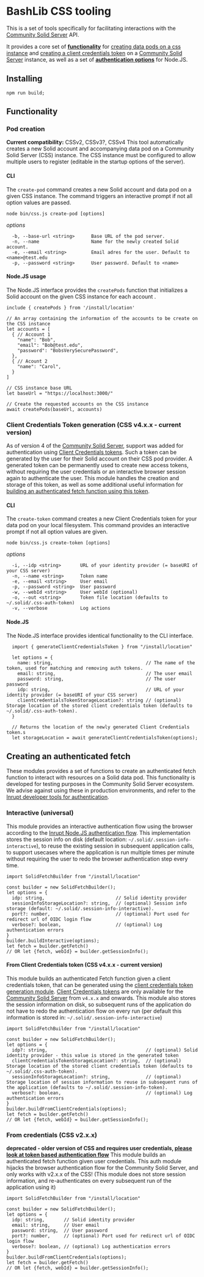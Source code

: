 # BashLib CSS tooling
This is a set of tools specifically for facilitating interactions with the [Community Solid Server](https://github.com/CommunitySolidServer/CommunitySolidServer) API.

It provides a core set of [**functionality**](#functionality) for [creating data pods on a css instance](#create-pod) and [creating a client credentials token](#create-token) on a [Community Solid Server](https://github.com/CommunitySolidServer/CommunitySolidServer) instance, as well as a set of [**authentication options**](#authentication) for Node.JS.

## Installing
```
npm run build;
```

## Functionality


### Pod creation
**Current compatibility:** CSSv2, CSSv3?, CSSv4
This tool automatically creates a new Solid account and accompanying data pod on a Community Solid Server (CSS) instance.
The CSS instance must be configured to allow multiple users to register (editable in the startup options of the server).

#### CLI
The `create-pod` command creates a new Solid account and data pod on a given CSS instance.
The command triggers an interactive prompt if not all option values are passed.
```
node bin/css.js create-pod [options]
```
*options*
```  
  -b, --base-url <string>      Base URL of the pod server.
  -n, --name                   Name for the newly created Solid account.
  -e, --email <string>         Email adres for the user. Default to <name>@test.edu
  -p, --password <string>      User password. Default to <name>
```

#### Node.JS usage
The Node.JS interface provides the `createPods` function that initializes a Solid account on the given CSS instance for each account .
```
include { createPods } from '/install/location'

// An array containing the information of the accounts to be create on the CSS instance
let accounts = [
  { // Account 1
    "name": "Bob",
    "email": "Bob@test.edu",
    "password": "BobsVerySecurePassword",
  }, 
  { // Acount 2
    "name": "Carol",
  }
]

// CSS instance base URL
let baseUrl = "https://localhost:3000/"

// Create the requested accounts on the CSS instance
await createPods(baseUrl, accounts)
```




### Client Credentials Token generation (CSS v4.x.x - current version)
As of version 4 of the [Community Solid Server](https://github.com/CommunitySolidServer/CommunitySolidServer), support was added for authentication using [Client Credentials tokens](https://github.com/CommunitySolidServer/CommunitySolidServer/blob/main/documentation/client-credentials.md).
Such a token can be generated by the user for their Solid account on their CSS pod provider.
A generated token can be permanently used to create new access tokens, without requiring the user credentials or an interactive browser session again to authenticate the user.
This module handles the creation and storage of this token, as well as some additional useful information for [building an authenticated fetch function using this token](#token-based-flow).
#### CLI
The `create-token` command creates a new Client Credentials token for your data pod on your local filesystem. This command provides an interactive prompt if not all option values are given.
```
node bin/css.js create-token [options]
```
*options*
```
  -i, --idp <string>       URL of your identity provider (= baseURI of your CSS server)
  -n, --name <string>      Token name
  -e, --email <string>     User email
  -p, --password <string>  User password
  -w, --webId <string>     User webId (optional)
  -o, --out <string>       Token file location (defaults to ~/.solid/.css-auth-token)
  -v, --verbose            Log actions
```

#### Node.JS
The Node.JS interface provides identical functionality to the CLI interface.
```
  import { generateClientCredentialsToken } from "/install/location"
  
  let options = {
    name: string,                                  // The name of the token, used for matching and removing auth tokens.
    email: string,                                 // The user email
    password: string,                              // The user password
    idp: string,                                   // URL of your identity provider (= baseURI of your CSS server)
    clientCredentialsTokenStorageLocation?: string // (optional) Storage location of the stored client credentials token (defaults to ~/.solid/.css-auth-token).
  }
  
  // Returns the location of the newly generated Client Credentials token.s
  let storageLocation = await generateClientCredentialsToken(options);
```




## Creating an authenticated fetch
These modules provides a set of functions to create an authenticated fetch function to interact with resources on a Solid data pod. This functionality is developed for testing purposes in the Community Solid Server ecosystem. We advise against using these in production environments, and refer to the [Inrupt developer tools for authentication](https://docs.inrupt.com/developer-tools/javascript/client-libraries/reference/solid-client-authn/).

### Interactive (universal)
This module provides an interactive authentication flow using the browser according to the [Inrupt Node.JS authentication flow](https://docs.inrupt.com/developer-tools/javascript/client-libraries/tutorial/authenticate-nodejs/).
This implementation stores the session info on disk (default location: ```~/.solid/.session-info-interactive```), to reuse the existing session in subsequent application calls, to support usecases where the application is run multiple times per minute without requiring the user to redo the browser authentication step every time.

```
import SolidFetchBuilder from "/install/location"

const builder = new SolidFetchBuilder();
let options = {
  idp: string,                          // Solid identity provider
  sessionInfoStorageLocation?: string,  // (optional) Session info storage (default: ~/.solid/.session-info-interactive).
  port?: number,                        // (optional) Port used for redirect url of OIDC login flow
  verbose?: boolean,                    // (optional) Log authentication errors
}
builder.buildInteractive(options);
let fetch = builder.getFetch()
// OR let {fetch, webId} = builder.getSessionInfo();
```

#### From Client Credentials token (CSS v4.x.x - current version)
This module builds an authenticated Fetch function given a client credentials token, that can be generated using the [client credentials token generation module](#create-token). [Client Credentials tokens](https://github.com/CommunitySolidServer/CommunitySolidServer/blob/57c2566e11e42916b9c1c91976cce40549cabf64/documentation/client-credentials.md) are only available for the [Community Solid Server](https://github.com/CommunitySolidServer/CommunitySolidServer) from `v4.x.x` and onwards. This module also stores the session information on disk, so subsequent runs of the application do not have to redo the authentication flow on every run (per default this information is stored in: ```~/.solid/.session-info-interactive```)

```
import SolidFetchBuilder from "/install/location"

const builder = new SolidFetchBuilder();
let options = {
  idp?: string,                                    // (optional) Solid identity provider - this value is stored in the generated token
  clientCredentialsTokenStorageLocation?: string,  // (optional) Storage location of the stored client credentials token (defaults to ~/.solid/.css-auth-token).
  sessionInfoStorageLocation?: string,             // (optional) Storage location of session information to reuse in subsequent runs of the application (defaults to ~/.solid/.session-info-token).
  verbose?: boolean,                               // (optional) Log authentication errors
}
builder.buildFromClientCredentials(options);
let fetch = builder.getFetch()
// OR let {fetch, webId} = builder.getSessionInfo();
```

### From credentials (CSS v2.x.x)
**deprecated - older version of CSS and requires user credentials, [please look at token based authentication flow](#token-based-flow)**
This module builds an authenticated fetch function given user credentials.
This auth module hijacks the browser authentication flow for the Community Solid Server, and only works with v2.x.x of the CSS! (This module does not store session information, and re-authenticates on every subsequent run of the application using it)

```
import SolidFetchBuilder from "/install/location"

const builder = new SolidFetchBuilder();
let options = {
  idp: string,       // Solid identity provider
  email: string,     // User email
  password: string,  // User password
  port?: number,     // (optional) Port used for redirect url of OIDC login flow
  verbose?: boolean, // (optional) Log authentication errors
}
builder.buildFromClientCredentials(options);
let fetch = builder.getFetch()
// OR let {fetch, webId} = builder.getSessionInfo();
```




